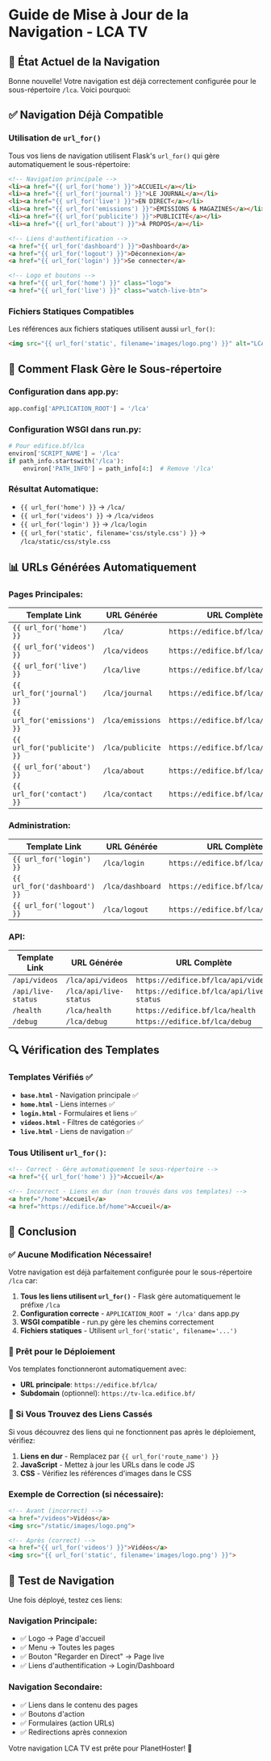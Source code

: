 # Guide de Mise à Jour de la Navigation - LCA TV

## 🎯 **État Actuel de la Navigation**

Bonne nouvelle! Votre navigation est déjà correctement configurée pour le sous-répertoire `/lca`. Voici pourquoi:

## ✅ **Navigation Déjà Compatible**

### **Utilisation de `url_for()`**
Tous vos liens de navigation utilisent Flask's `url_for()` qui gère automatiquement le sous-répertoire:

```html
<!-- Navigation principale -->
<li><a href="{{ url_for('home') }}">ACCUEIL</a></li>
<li><a href="{{ url_for('journal') }}">LE JOURNAL</a></li>
<li><a href="{{ url_for('live') }}">EN DIRECT</a></li>
<li><a href="{{ url_for('emissions') }}">ÉMISSIONS & MAGAZINES</a></li>
<li><a href="{{ url_for('publicite') }}">PUBLICITÉ</a></li>
<li><a href="{{ url_for('about') }}">À PROPOS</a></li>

<!-- Liens d'authentification -->
<a href="{{ url_for('dashboard') }}">Dashboard</a>
<a href="{{ url_for('logout') }}">Déconnexion</a>
<a href="{{ url_for('login') }}">Se connecter</a>

<!-- Logo et boutons -->
<a href="{{ url_for('home') }}" class="logo">
<a href="{{ url_for('live') }}" class="watch-live-btn">
```

### **Fichiers Statiques Compatibles**
Les références aux fichiers statiques utilisent aussi `url_for()`:

```html
<img src="{{ url_for('static', filename='images/logo.png') }}" alt="LCA TV">
```

## 🔧 **Comment Flask Gère le Sous-répertoire**

### **Configuration dans app.py:**
```python
app.config['APPLICATION_ROOT'] = '/lca'
```

### **Configuration WSGI dans run.py:**
```python
# Pour edifice.bf/lca
environ['SCRIPT_NAME'] = '/lca'
if path_info.startswith('/lca'):
    environ['PATH_INFO'] = path_info[4:]  # Remove '/lca'
```

### **Résultat Automatique:**
- `{{ url_for('home') }}` → `/lca/`
- `{{ url_for('videos') }}` → `/lca/videos`
- `{{ url_for('login') }}` → `/lca/login`
- `{{ url_for('static', filename='css/style.css') }}` → `/lca/static/css/style.css`

## 📊 **URLs Générées Automatiquement**

### **Pages Principales:**
| Template Link | URL Générée | URL Complète |
|---------------|-------------|--------------|
| `{{ url_for('home') }}` | `/lca/` | `https://edifice.bf/lca/` |
| `{{ url_for('videos') }}` | `/lca/videos` | `https://edifice.bf/lca/videos` |
| `{{ url_for('live') }}` | `/lca/live` | `https://edifice.bf/lca/live` |
| `{{ url_for('journal') }}` | `/lca/journal` | `https://edifice.bf/lca/journal` |
| `{{ url_for('emissions') }}` | `/lca/emissions` | `https://edifice.bf/lca/emissions` |
| `{{ url_for('publicite') }}` | `/lca/publicite` | `https://edifice.bf/lca/publicite` |
| `{{ url_for('about') }}` | `/lca/about` | `https://edifice.bf/lca/about` |
| `{{ url_for('contact') }}` | `/lca/contact` | `https://edifice.bf/lca/contact` |

### **Administration:**
| Template Link | URL Générée | URL Complète |
|---------------|-------------|--------------|
| `{{ url_for('login') }}` | `/lca/login` | `https://edifice.bf/lca/login` |
| `{{ url_for('dashboard') }}` | `/lca/dashboard` | `https://edifice.bf/lca/dashboard` |
| `{{ url_for('logout') }}` | `/lca/logout` | `https://edifice.bf/lca/logout` |

### **API:**
| Template Link | URL Générée | URL Complète |
|---------------|-------------|--------------|
| `/api/videos` | `/lca/api/videos` | `https://edifice.bf/lca/api/videos` |
| `/api/live-status` | `/lca/api/live-status` | `https://edifice.bf/lca/api/live-status` |
| `/health` | `/lca/health` | `https://edifice.bf/lca/health` |
| `/debug` | `/lca/debug` | `https://edifice.bf/lca/debug` |

## 🔍 **Vérification des Templates**

### **Templates Vérifiés ✅**
- **`base.html`** - Navigation principale ✅
- **`home.html`** - Liens internes ✅
- **`login.html`** - Formulaires et liens ✅
- **`videos.html`** - Filtres de catégories ✅
- **`live.html`** - Liens de navigation ✅

### **Tous Utilisent `url_for()`:**
```html
<!-- Correct - Gère automatiquement le sous-répertoire -->
<a href="{{ url_for('home') }}">Accueil</a>

<!-- Incorrect - Liens en dur (non trouvés dans vos templates) -->
<a href="/home">Accueil</a>
<a href="https://edifice.bf/home">Accueil</a>
```

## 🎉 **Conclusion**

### **✅ Aucune Modification Nécessaire!**

Votre navigation est déjà parfaitement configurée pour le sous-répertoire `/lca` car:

1. **Tous les liens utilisent `url_for()`** - Flask gère automatiquement le préfixe `/lca`
2. **Configuration correcte** - `APPLICATION_ROOT = '/lca'` dans app.py
3. **WSGI compatible** - run.py gère les chemins correctement
4. **Fichiers statiques** - Utilisent `url_for('static', filename='...')`

### **🚀 Prêt pour le Déploiement**

Vos templates fonctionneront automatiquement avec:
- **URL principale**: `https://edifice.bf/lca/`
- **Subdomain** (optionnel): `https://tv-lca.edifice.bf/`

### **🔧 Si Vous Trouvez des Liens Cassés**

Si vous découvrez des liens qui ne fonctionnent pas après le déploiement, vérifiez:

1. **Liens en dur** - Remplacez par `{{ url_for('route_name') }}`
2. **JavaScript** - Mettez à jour les URLs dans le code JS
3. **CSS** - Vérifiez les références d'images dans le CSS

### **Exemple de Correction (si nécessaire):**

```html
<!-- Avant (incorrect) -->
<a href="/videos">Vidéos</a>
<img src="/static/images/logo.png">

<!-- Après (correct) -->
<a href="{{ url_for('videos') }}">Vidéos</a>
<img src="{{ url_for('static', filename='images/logo.png') }}">
```

## 📱 **Test de Navigation**

Une fois déployé, testez ces liens:

### **Navigation Principale:**
- ✅ Logo → Page d'accueil
- ✅ Menu → Toutes les pages
- ✅ Bouton "Regarder en Direct" → Page live
- ✅ Liens d'authentification → Login/Dashboard

### **Navigation Secondaire:**
- ✅ Liens dans le contenu des pages
- ✅ Boutons d'action
- ✅ Formulaires (action URLs)
- ✅ Redirections après connexion

Votre navigation LCA TV est prête pour PlanetHoster! 🎯